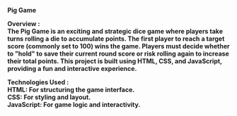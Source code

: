 <b>Pig Game<b>

Overview : <br>
The Pig Game is an exciting and strategic dice game where players take turns rolling a die to accumulate points. The first player to reach a target score (commonly set to 100) wins the game. Players must decide whether to "hold" to save their current round score or risk rolling again to increase their total points. This project is built using HTML, CSS, and JavaScript, providing a fun and interactive experience.

Technologies Used : <br>
HTML: For structuring the game interface.<br>
CSS: For styling and layout.<br>
JavaScript: For game logic and interactivity.
